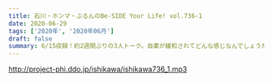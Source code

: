 ```yaml
---
title: 石川・ホンマ・ぶるんのBe-SIDE Your Life! vol.736-1
date: 2020-06-29
tags: ['2020年', '2020年06月']
draft: false
summary: 6/15収録！約2週間ぶりの3人トーク。自粛が緩和されてどんな感じなんでしょうか･･･
---
```


http://project-phi.ddo.jp/ishikawa/ishikawa736_1.mp3
